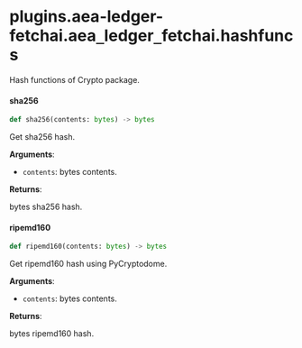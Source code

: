 <a id="plugins.aea-ledger-fetchai.aea_ledger_fetchai.hashfuncs"></a>

# plugins.aea-ledger-fetchai.aea`_`ledger`_`fetchai.hashfuncs

Hash functions of Crypto package.

<a id="plugins.aea-ledger-fetchai.aea_ledger_fetchai.hashfuncs.sha256"></a>

#### sha256

```python
def sha256(contents: bytes) -> bytes
```

Get sha256 hash.

**Arguments**:

- `contents`: bytes contents.

**Returns**:

bytes sha256 hash.

<a id="plugins.aea-ledger-fetchai.aea_ledger_fetchai.hashfuncs.ripemd160"></a>

#### ripemd160

```python
def ripemd160(contents: bytes) -> bytes
```

Get ripemd160 hash using PyCryptodome.

**Arguments**:

- `contents`: bytes contents.

**Returns**:

bytes ripemd160 hash.

